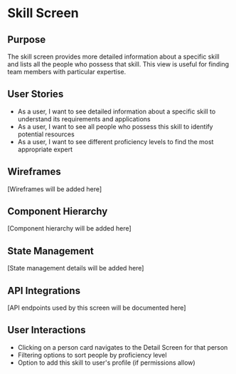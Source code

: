 # Skill Screen

## Purpose
The skill screen provides more detailed information about a specific skill and lists all the people who possess that skill. This view is useful for finding team members with particular expertise.

## User Stories
- As a user, I want to see detailed information about a specific skill to understand its requirements and applications
- As a user, I want to see all people who possess this skill to identify potential resources
- As a user, I want to see different proficiency levels to find the most appropriate expert

## Wireframes
[Wireframes will be added here]

## Component Hierarchy
[Component hierarchy will be added here]

## State Management
[State management details will be added here]

## API Integrations
[API endpoints used by this screen will be documented here]

## User Interactions
- Clicking on a person card navigates to the Detail Screen for that person
- Filtering options to sort people by proficiency level
- Option to add this skill to user's profile (if permissions allow)
